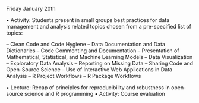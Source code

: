 Friday January 20th

• Activity: Students present in small groups best practices for data management and analysis related topics chosen from a pre-specified list of topics:

  – Clean Code and Code Hygiene
  – Data Documentation and Data Dictionaries
  – Code Commenting and Documentation
  – Presentation of Mathematical, Statistical, and Machine Learning Models
  – Data Visualization
  – Exploratory Data Analysis
  – Reporting on Missing Data
  – Sharing Code and Open-Source Science
  – Use of Interactive Web Applications in Data Analysis
  – R Project Workflows
  – R Package Workflows
  
• Lecture: Recap of principles for reproducibility and robustness in open-source science and R programming
• Activity: Course evaluation